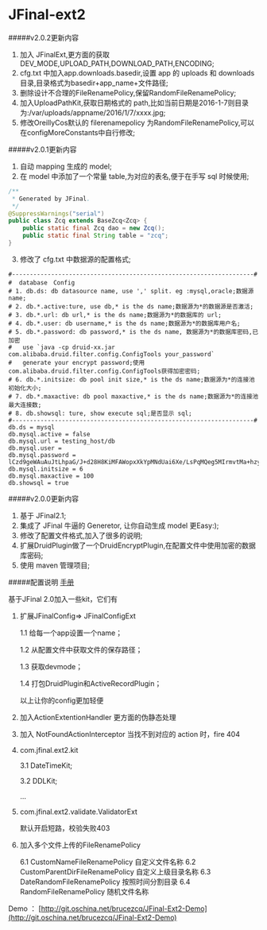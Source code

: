 # JFinal-ext2

#####v2.0.2更新内容
1. 加入 JFinalExt,更方面的获取DEV_MODE,UPLOAD_PATH,DOWNLOAD_PATH,ENCODING;
2. cfg.txt 中加入app.downloads.basedir,设置 app 的 uploads 和 downloads 目录,目录格式为basedir+app_name+文件路径;
3. 删除设计不合理的FileRenamePolicy,保留RandomFileRenamePolicy;
4. 加入UploadPathKit,获取日期格式的 path,比如当前日期是2016-1-7则目录为:/var/uploads/appname/2016/1/7/xxxx.jpg;
5. 修改OreillyCos默认的 filerenamepolicy 为RandomFileRenamePolicy,可以在configMoreConstants中自行修改;

#####v2.0.1更新内容
1. 自动 mapping 生成的 model;
2. 在 model 中添加了一个常量 table,为对应的表名,便于在手写 sql 时候使用;

```java
/**
 * Generated by JFinal.
 */
@SuppressWarnings("serial")
public class Zcq extends BaseZcq<Zcq> {
	public static final Zcq dao = new Zcq();
	public static final String table = "zcq";
}
```

3. 修改了 cfg.txt 中数据源的配置格式;

```shell
#--------------------------------------------------------------------#
#  database　Config
# 1. db.ds: db datasource name, use ',' split. eg :mysql,oracle;数据源 name;
# 2. db.*.active:ture, use db,* is the ds name;数据源为*的数据源是否激活;
# 3. db.*.url: db url,* is the ds name;数据源为*的数据库的 url;
# 4. db.*.user: db username,* is the ds name;数据源为*的数据库用户名;
# 5. db.*.password: db password,* is the ds name, 数据源为*的数据库密码,已加密
#	use `java -cp druid-xx.jar com.alibaba.druid.filter.config.ConfigTools your_password`
#	generate your encrypt password;使用com.alibaba.druid.filter.config.ConfigTools获得加密密码;
# 6. db.*.initsize: db pool init size,* is the ds name;数据源为*的连接池初始化大小;
# 7. db.*.maxactive: db pool maxactive,* is the ds name;数据源为*的连接池最大连接数;
# 8. db.showsql: ture, show execute sql;是否显示 sql;
#--------------------------------------------------------------------#
db.ds = mysql
db.mysql.active = false
db.mysql.url = testing_host/db
db.mysql.user = 
db.mysql.password = lCzd9geWAuAuJtLhpaG/J+d28H8KiMFAWopxXkYpMNdUai6Xe/LsPqMQeg5MIrmvtMa+hzycdRhWs29ZUPU1IQ==
db.mysql.initsize = 6
db.mysql.maxactive = 100
db.showsql = true
```

#####v2.0.0更新内容
1. 基于 JFinal2.1;
2. 集成了 JFinal 牛逼的 Generetor, 让你自动生成 model 更Easy:);
3. 修改了配置文件格式,加入了很多的说明;
4. 扩展DruidPlugin做了一个DruidEncryptPlugin,在配置文件中使用加密的数据库密码;
5. 使用 maven 管理项目;

#####配置说明
[手册](MANUAL.md)

基于JFinal 2.0加入一些kit，它们有

1. 扩展JFinalConfig=> JFinalConfigExt

	1.1 给每一个app设置一个name；

	1.2 从配置文件中获取文件的保存路径；

	1.3 获取devmode；

	1.4 打包DruidPlugin和ActiveRecordPlugin；

	以上让你的config更加轻便

2. 加入ActionExtentionHandler
	更方面的伪静态处理

3. 加入 NotFoundActionInterceptor 当找不到对应的 action 时，fire 404

4. com.jfinal.ext2.kit

	3.1 DateTimeKit;

	3.2 DDLKit;

	...

5. com.jfinal.ext2.validate.ValidatorExt

	默认开启短路，校验失败403

6. 加入多个文件上传的FileRenamePolicy
	
	6.1 CustomNameFileRenamePolicy 自定义文件名称
	6.2 CustomParentDirFileRenamePolicy 自定义上级目录名称
	6.3 DateRandomFileRenamePolicy 按照时间分割目录
	6.4 RandomFileRenamePolicy 随机文件名称


Demo ： [http://git.oschina.net/brucezcq/JFinal-Ext2-Demo](http://git.oschina.net/brucezcq/JFinal-Ext2-Demo)
